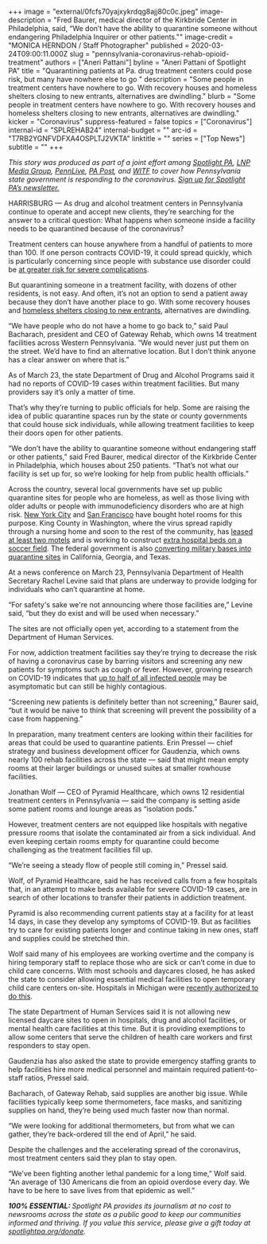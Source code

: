 +++
image = "external/0fcfs70yajxykrdqg8ajj80c0c.jpeg"
image-description = "Fred Baurer, medical director of the Kirkbride Center in Philadelphia, said, “We don’t have the ability to quarantine someone without endangering Philadelphia Inquirer or other patients.\""
image-credit = "MONICA HERNDON / Staff Photographer"
published = 2020-03-24T09:00:11.000Z
slug = "pennsylvania-coronavirus-rehab-opioid-treatment"
authors = ["Aneri Pattani"]
byline = "Aneri Pattani of Spotlight PA"
title = "Quarantining patients at Pa. drug treatment centers could pose risk, but many have nowhere else to go "
description = "Some people in treatment centers have nowhere to go. With recovery houses and homeless shelters closing to new entrants, alternatives are dwindling."
blurb = "Some people in treatment centers have nowhere to go. With recovery houses and homeless shelters closing to new entrants, alternatives are dwindling."
kicker = "Coronavirus"
suppress-featured = false
topics = ["Coronavirus"]
internal-id = "SPLREHAB24"
internal-budget = ""
arc-id = "T7RB2YGNFVDFXA4OSPLTJ2VKTA"
linktitle = ""
series = ["Top News"]
subtitle = ""
+++

<i>This story was produced as part of a joint effort among </i><a href="https://www.spotlightpa.org/"><i>Spotlight PA</i></a><i>, </i><a href="https://lancasteronline.com/"><i>LNP Media Group</i></a><i>, </i><a href="https://www.pennlive.com/"><i>PennLive</i></a><i>, </i><a href="https://papost.org/"><i>PA Post</i></a><i>, and </i><a href="https://www.witf.org/"><i>WITF</i></a><i> to cover how Pennsylvania state government is responding to the coronavirus. </i><a href="https://www.spotlightpa.org/newsletters"><i>Sign up for Spotlight PA’s newsletter.</i></a>

HARRISBURG — As drug and alcohol treatment centers in Pennsylvania continue to operate and accept new clients, they’re searching for the answer to a critical question: What happens when someone inside a facility needs to be quarantined because of the coronavirus?

Treatment centers can house anywhere from a handful of patients to more than 100. If one person contracts COVID-19, it could spread quickly, which is particularly concerning since people with substance use disorder could be <a href="https://www.drugabuse.gov/about-nida/noras-blog/2020/03/covid-19-potential-implications-individuals-substance-use-disorders" target=_blank>at greater risk for severe complications</a>.

But quarantining someone in a treatment facility, with dozens of other residents, is not easy. And often, it’s not an option to send a patient away because they don’t have another place to go. With some recovery houses and <a href="https://www.inquirer.com/health/coronavirus/philadelphia-coronavirus-covid-19-homeless-response-social-distancing-20200319.html" target="_blank">homeless shelters closing to new entrants</a>, alternatives are dwindling.

“We have people who do not have a home to go back to,” said Paul Bacharach, president and CEO of Gateway Rehab, which owns 14 treatment facilities across Western Pennsylvania. “We would never just put them on the street. We’d have to find an alternative location. But I don’t think anyone has a clear answer on where that is.”

As of March 23, the state Department of Drug and Alcohol Programs said it had no reports of COVID-19 cases within treatment facilities. But many providers say it’s only a matter of time.

That’s why they’re turning to public officials for help. Some are raising the idea of public quarantine spaces run by the state or county governments that could house sick individuals, while allowing treatment facilities to keep their doors open for other patients.

“We don’t have the ability to quarantine someone without endangering staff or other patients,” said Fred Baurer, medical director of the Kirkbride Center in Philadelphia, which houses about 250 patients. “That’s not what our facility is set up for, so we’re looking for help from public health officials.”

<script src="https://www.spotlightpa.org/embed.js" async></script><div data-spl-embed-version="1" data-spl-src="https://www.spotlightpa.org/embeds/donate/"></div>

Across the country, several local governments have set up public quarantine sites for people who are homeless, as well as those living with older adults or people with immunodeficiency disorders who are at high risk. <a href="https://www.nydailynews.com/coronavirus/ny-coronavirus-hotels-homeless-triage-isolation-20200319-dlbed5qzifadtc5nfijxioksb4-story.html" target="_blank">New York City</a> and <a href="https://abc7news.com/health/coronavirus-sf-hotels-for-homeless-quarantine-nurse-hiring-blitz-sfpd-enforcement/6029751/" target="_blank">San Francisco</a> have bought hotel rooms for this purpose. King County in Washington, where the virus spread rapidly through a nursing home and soon to the rest of the community, has <a href="https://www.kuow.org/stories/king-county-additional-coronavirus-quarantine-sites" target="_blank">leased at least two motels</a> and is working to construct <a href="https://www.seattletimes.com/seattle-news/health/king-county-to-put-200-bed-field-hospital-on-shoreline-soccer-field-amid-coronavirus-outbreak/" target="_blank">extra hospital beds on a soccer field</a>. The federal government is also <a href="https://www.citylab.com/life/2020/03/coronavirus-quarantine-hospitals-home-isolation-government/607633/" target="_blank">converting military bases into quarantine sites</a> in California, Georgia, and Texas.

At a news conference on March 23, Pennsylvania Department of Health Secretary Rachel Levine said that plans are underway to provide lodging for individuals who can’t quarantine at home.

“For safety's sake we're not announcing where those facilities are,” Levine said, “but they do exist and will be used when necessary.”

The sites are not officially open yet, according to a statement from the Department of Human Services.

For now, addiction treatment facilities say they’re trying to decrease the risk of having a coronavirus case by barring visitors and screening any new patients for symptoms such as cough or fever. However, growing research on COVID-19 indicates that <a href="https://www.nature.com/articles/d41586-020-00822-x" target=_blank>up to half of all infected people</a> may be asymptomatic but can still be highly contagious.

“Screening new patients is definitely better than not screening,” Baurer said, “but it would be naive to think that screening will prevent the possibility of a case from happening.”

In preparation, many treatment centers are looking within their facilities for areas that could be used to quarantine patients. Erin Pressel — chief strategy and business development officer for Gaudenzia, which owns nearly 100 rehab facilities across the state — said that might mean empty rooms at their larger buildings or unused suites at smaller rowhouse facilities.

Jonathan Wolf — CEO of Pyramid Healthcare, which owns 12 residential treatment centers in Pennsylvania — said the company is setting aside some patient rooms and lounge areas as “isolation pods.”

However, treatment centers are not equipped like hospitals with negative pressure rooms that isolate the contaminated air from a sick individual. And even keeping certain rooms empty for quarantine could become challenging as the treatment facilities fill up.

“We’re seeing a steady flow of people still coming in,” Pressel said.

<script src="https://www.spotlightpa.org/embed.js" async></script><div data-spl-embed-version="1" data-spl-src="https://www.spotlightpa.org/embeds/newsletter/"></div>

Wolf, of Pyramid Healthcare, said he has received calls from a few hospitals that, in an attempt to make beds available for severe COVID-19 cases, are in search of other locations to transfer their patients in addiction treatment.

Pyramid is also recommending current patients stay at a facility for at least 14 days, in case they develop any symptoms of COVID-19. But as facilities try to care for existing patients longer and continue taking in new ones, staff and supplies could be stretched thin.

Wolf said many of his employees are working overtime and the company is hiring temporary staff to replace those who are sick or can’t come in due to child care concerns. With most schools and daycares closed, he has asked the state to consider allowing essential medical facilities to open temporary child care centers on-site. Hospitals in Michigan were <a href="https://www.wxyz.com/news/coronavirus/gov-whitmer-signs-executive-order-on-child-care-relief-for-essential-workforce" target=_blank>recently authorized to do this</a>.

The state Department of Human Services said it is not allowing new licensed daycare sites to open in hospitals, drug and alcohol facilities, or mental health care facilities at this time. But it is providing exemptions to allow some centers that serve the children of health care workers and first responders to stay open.

Gaudenzia has also asked the state to provide emergency staffing grants to help facilities hire more medical personnel and maintain required patient-to-staff ratios, Pressel said.

Bacharach, of Gateway Rehab, said supplies are another big issue. While facilities typically keep some thermometers, face masks, and sanitizing supplies on hand, they’re being used much faster now than normal.

“We were looking for additional thermometers, but from what we can gather, they’re back-ordered till the end of April,” he said.

Despite the challenges and the accelerating spread of the coronavirus, most treatment centers said they plan to stay open.

“We’ve been fighting another lethal pandemic for a long time,” Wolf said. “An average of 130 Americans die from an opioid overdose every day. We have to be here to save lives from that epidemic as well.”

<i><b>100% ESSENTIAL: </b></i><i>Spotlight PA provides its journalism at no cost to newsrooms across the state as a public good to keep our communities informed and thriving. If you value this service, please give a gift today at </i><a href="https://www.spotlightpa.org/donate"><i>spotlightpa.org/donate</i></a><i>.</i>

<script src="https://www.spotlightpa.org/embed.js" async></script><div data-spl-embed-version="1" data-spl-src="https://www.spotlightpa.org/embeds/tips/?tip_text=Do%20you%20have%20a%20tip%20about%20%3Cb%3Ehow%20Pa.'s%20government%20is%20responding%20to%20the%20coronavirus%3C%2Fb%3E%3F%20Tell%20us."></div>
